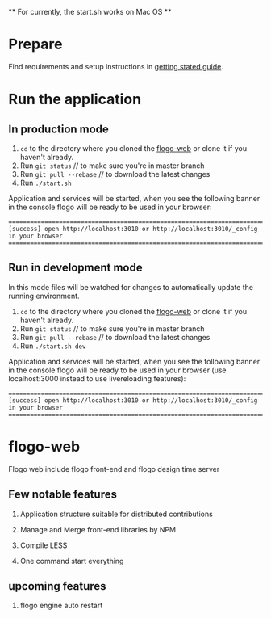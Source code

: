 

** For currently, the start.sh works on Mac OS **

# Prepare
Find requirements and setup instructions in [getting stated guide](getting-started-with-flogo.md).

# Run the application

## In production mode

1. `cd` to the directory where you cloned the [flogo-web](https://github.com/TIBCOSoftware/flogo-web.git) or clone it if you haven't already.
1. Run `git status` // to make sure you're in master branch
1. Run `git pull --rebase` // to download the latest changes
1. Run `./start.sh`

Application and services will be started, when you see the following banner in the console flogo will be ready to be used in your browser:

```
=============================================================================================
[success] open http://localhost:3010 or http://localhost:3010/_config in your browser
=============================================================================================
```

## Run in development mode

In this mode files will be watched for changes to automatically update the running environment.

1. `cd` to the directory where you cloned the [flogo-web](https://github.com/TIBCOSoftware/flogo-web.git) or clone it if you haven't already.
1. Run `git status` // to make sure you're in master branch
1. Run `git pull --rebase` // to download the latest changes
1. Run `./start.sh dev`

Application and services will be started, when you see the following banner in the console flogo will be ready to be used in your browser (use localhost:3000 instead to use livereloading features):

```
=============================================================================================
[success] open http://localhost:3010 or http://localhost:3010/_config in your browser
=============================================================================================
```
# flogo-web
Flogo web include flogo front-end and flogo design time server


## Few notable features

1. Application structure suitable for distributed contributions

2. Manage and Merge front-end libraries by NPM

3. Compile LESS

4. One command start everything

## upcoming features

1. flogo engine auto restart
